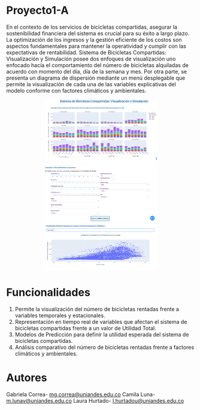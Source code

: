 # Proyecto1-A
En el contexto de los servicios de bicicletas compartidas, asegurar la sostenibilidad financiera del sistema es crucial para su éxito a largo plazo. La optimización de los ingresos y la gestión eficiente de los costos son aspectos fundamentales para mantener la operatividad y cumplir con las expectativas de rentabilidad. Sistema de Bicicletas Compartidas: Visualización y Simulación posee dos enfoques de visualización uno enfocado hacía el comportamiento del número de bicicletas alquiladas de acuerdo con momento del día, día de la semana y mes. Por otra parte, se presenta un diagrama de dispersión mediante un menú desplegable que permite la visualización de cada una de las variables explicativas del modelo conforme con factores climáticos y ambientales. 

<div style="text-align:center;">
    <img src="image.png" alt="Descripción" style="width:300px;">
    <img src="image-1.png" alt="Descripción" style="width:300px;">
    <img src="image-2.png" alt="Descripción" style="width:300px;">
</div>



# Funcionalidades
1.	Permite la visualización del número de bicicletas rentadas frente a variables temporales y estacionales.
2.	Representación en tiempo real de variables que afectan el sistema de bicicletas compartidas frente a un valor de Utilidad Total.
3.	Modelos de Predicción para definir la utilidad esperada del sistema de bicicletas compartidas.
4.	Análisis comparativo del número de bicicletas rentadas frente a factores climáticos y ambientales.

# Autores
Gabriela Correa- mg.correa@uniandes.edu.co 
Camila Luna- m.lunav@uniandes.edu.co 
Laura Hurtado- l.hurtadou@uniandes.edu.co
